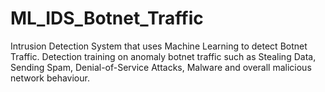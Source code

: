 # ML_IDS_Botnet_Traffic
Intrusion Detection System that uses Machine Learning to detect Botnet Traffic.
Detection training on anomaly botnet traffic such as Stealing Data, Sending Spam, Denial-of-Service Attacks, Malware and overall malicious network behaviour.

